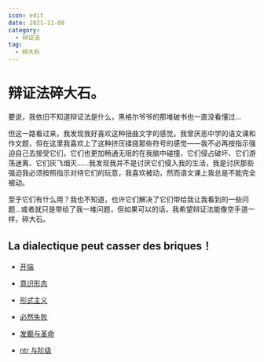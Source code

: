 ```yaml
---
icon: edit
date: 2021-11-08
category:
  - 辩证法
tag:
  - 碎大石
---
```


# 辩证法碎大石。

要说，我依旧不知道辩证法是什么，黑格尔爷爷的那堆破书也一直没看懂过...

但这一路看过来，我发现我好喜欢这种扭曲文字的感觉。我曾厌恶中学的语文课和作文题，但在这里我喜欢上了这种挤压揉搓那些符号的感觉——我不必再按指示强迫自己去接受它们，它们也更加畅通无阻的在我脑中碰撞，它们侵占破坏、它们游荡迷离、它们灰飞烟灭......我发现我并不是讨厌它们侵入我的生活，我是讨厌那些强迫我必须按照指示对待它们的玩意，我喜欢被动，然而语文课上我总是不能完全被动。

至于它们有什么用？我也不知道，也许它们解决了它们带给我让我看到的一些问题...或者就只是带给了我一堆问题，但如果可以的话，我希望辩证法能像空手道一样，碎大石。

## La dialectique peut casser des briques！

- [开端](Anfang/anfang.md)
- [意识形态](ideology.md)
- [形式主义](formalism.md)
- [必然失败](inevitable_failure.md)

- [发癫与革命](others/madness_and_revolution.md)
- [ntr 与阶级](others/ntr_and_class.md)
